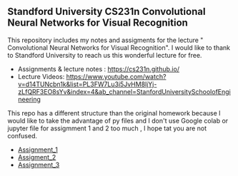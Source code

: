 ## Standford University CS231n Convolutional Neural Networks for Visual Recognition

This repository includes my notes and assigments for the lecture " Convolutional Neural Networks for Visual Recognition".
I would like to thank to Standford University to reach us this wonderful lecture for free. 

- Assignments & lecture notes : https://cs231n.github.io/
- Lecture Videos: https://www.youtube.com/watch?v=d14TUNcbn1k&list=PL3FW7Lu3i5JvHM8ljYj-zLfQRF3EO8sYv&index=4&ab_channel=StanfordUniversitySchoolofEngineering

This repo has a different structure than the original homework because I would like to take the advantage of py files 
and I don't use Google colab or jupyter file for assigmment 1 and 2 too much , I hope tat you are not confused. 

- [Assignment_1](assignment_1)
- [Assigment_2](assignment_2)
- [Assignment_3](assignment_3)
